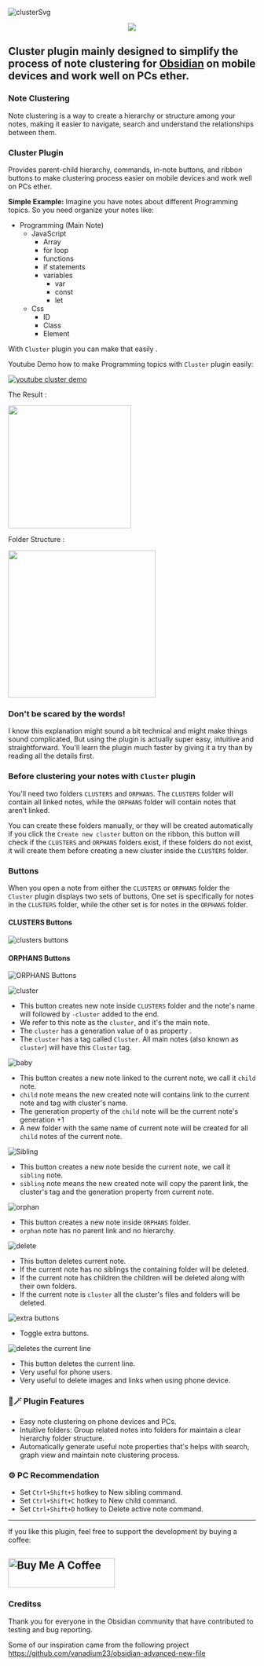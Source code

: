 ![clusterSvg](https://raw.githubusercontent.com/lorens-osman-dev/cluster/16c7f97a3f24322de18d9540fa7170817b80a7cc/cluster-plugin-lorens-osman.svg)

<p align="center"> 
<img src="https://img.shields.io/github/downloads/lorens-osman-dev/cluster/total">
</p>

## Cluster plugin mainly designed to simplify the process of note clustering for [Obsidian](https://obsidian.md/) on mobile devices and work well on PCs ether.

### Note Clustering

Note clustering is a way to create a hierarchy or structure among your notes, making it easier to navigate, search and understand the relationships between them.

### Cluster Plugin

Provides parent-child hierarchy, commands, in-note buttons, and ribbon buttons to make clustering process easier on mobile devices and work well on PCs ether.

**Simple Example:**
Imagine you have notes about different Programming topics. So you need organize your notes like:

-   Programming (Main Note)
    -   JavaScript
        -   Array
        -   for loop
        -   functions
        -   if statements
        -   variables
            -   var
            -   const
            -   let
    -   Css
        -   ID
        -   Class
        -   Element

With `Cluster` plugin you can make that easily .

Youtube Demo how to make Programming topics with `Cluster` plugin easily:

[![youtube cluster demo](https://github.com/lorens-osman-dev/cluster/assets/114411575/8d784150-a011-430d-b0fd-1210723446a3)](https://youtube.com/shorts/i-0IstalEDY?feature=share)

The Result :

<img src="https://github.com/lorens-osman-dev/cluster/assets/114411575/7f7bc9a5-e919-4761-b5a8-e47bab44b819" width="250"  height="250">

Folder Structure :

<img src="https://github.com/lorens-osman-dev/cluster/blob/assets/files.jpg?raw=true" width="300" >

### Don't be scared by the words!

I know this explanation might sound a bit technical and might make things sound complicated, But using the plugin is actually super easy, intuitive and straightforward. You'll learn the plugin much faster by giving it a try than by reading all the details first.

### Before clustering your notes with `Cluster` plugin

You'll need two folders `CLUSTERS` and `ORPHANS`. The `CLUSTERS` folder will contain all linked notes, while the `ORPHANS` folder will contain notes that aren’t linked.

You can create these folders manually, or they will be created automatically if you click the `Create new cluster` button on the ribbon, this button will check if the `CLUSTERS` and `ORPHANS` folders exist, if these folders do not exist, it will create them before creating a new cluster inside the `CLUSTERS` folder.

### Buttons

When you open a note from either the `CLUSTERS` or `ORPHANS` folder the `Cluster` plugin displays two sets of buttons, One set is specifically for notes in the `CLUSTERS` folder, while the other set is for notes in the `ORPHANS` folder.

#### CLUSTERS Buttons

![clusters buttons](https://github.com/lorens-osman-dev/cluster/blob/assets/clusters-buttons.png?raw=true)

#### ORPHANS Buttons

![ORPHANS Buttons](https://github.com/lorens-osman-dev/cluster/blob/assets/orphans-buttons.png?raw=true)

![cluster](https://github.com/lorens-osman-dev/cluster/blob/assets/cluster.svg?raw=true)

-   This button creates new note inside `CLUSTERS` folder and the note's name will followed by `-cluster` added to the end.
-   We refer to this note as the `cluster`, and it's the main note.
-   The `cluster` has a generation value of `0` as property .
-   The `cluster` has a tag called `Cluster`. All main notes (also known as `cluster`) will have this `Cluster` tag.

![baby](https://github.com/lorens-osman-dev/cluster/blob/assets/babdc.svg?raw=true)

-   This button creates a new note linked to the current note, we call it `child` note.
-   `child` note means the new created note will contains link to the current note and tag with cluster's name.
-   The generation property of the `child` note will be the current note's generation +1
-   A new folder with the same name of current note will be created for all `child` notes of the current note.

![Sibling](https://github.com/lorens-osman-dev/cluster/blob/assets/git-compare.svg?raw=true)

-   This button creates a new note beside the current note, we call it `sibling` note.
-   `sibling` note means the new created note will copy the parent link, the cluster's tag and the generation property from current note.

![orphan](https://github.com/lorens-osman-dev/cluster/blob/assets/disc.svg?raw=true)

-   This button creates a new note inside `ORPHANS` folder.
-   `orphan` note has no parent link and no hierarchy.

![delete](https://github.com/lorens-osman-dev/cluster/blob/assets/trash-2.svg?raw=true)

-   This button deletes current note.
-   If the current note has no siblings the containing folder will be deleted.
-   If the current note has children the children will be deleted along with their own folders.
-   If the current note is `cluster` all the cluster's files and folders will be deleted.

![extra buttons](https://github.com/lorens-osman-dev/cluster/blob/assets/arrow-left-square.svg?raw=true)

-   Toggle extra buttons.

![deletes the current line](https://github.com/lorens-osman-dev/cluster/blob/assets/arrow-left-from-line.svg?raw=true)

-   This button deletes the current line.
-   Very useful for phone users.
-   Very useful to delete images and links when using phone device.

### 🤩🪄 Plugin Features

-   Easy note clustering on phone devices and PCs.
-   Intuitive folders: Group related notes into folders for maintain a clear hierarchy folder structure.
-   Automatically generate useful note properties that's helps with search, graph view and maintain note clustering process.

### ⚙️ PC Recommendation

-   Set `Ctrl+Shift+S` hotkey to New sibling command.
-   Set `Ctrl+Shift+C` hotkey to New child command.
-   Set `Ctrl+Shift+D` hotkey to Delete active note command.

---

If you like this plugin, feel free to support the development by buying a coffee:

## <a href="https://www.buymeacoffee.com/lorens" target="_blank"><img src="https://cdn.buymeacoffee.com/buttons/v2/default-yellow.png" alt="Buy Me A Coffee" style="height: 60px !important;width: 217px !important;" ></a>

### Creditss

Thank you for everyone in the Obsidian community that have contributed to testing and bug reporting.

Some of our inspiration came from the following project
https://github.com/vanadium23/obsidian-advanced-new-file
